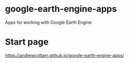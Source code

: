 # google-earth-engine-apps
Apps for working with Google Earth Engine

# Start page

https://andrewcottam.github.io/google-earth-engine-apps/
